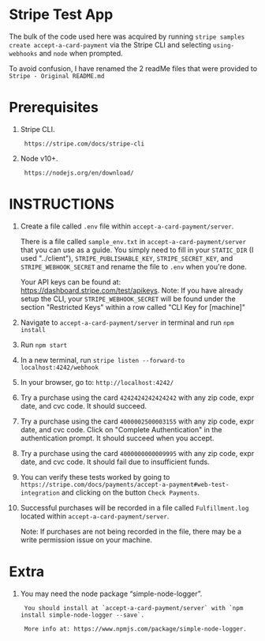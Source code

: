 
# Stripe Test App
The bulk of the code used here was acquired by running `stripe samples create accept-a-card-payment` via the Stripe CLI and selecting `using-webhooks` and `node` when prompted.

To avoid confusion, I have renamed the 2 readMe files that were provided to `Stripe - Original README.md` 

# Prerequisites
1. Stripe CLI. 

        https://stripe.com/docs/stripe-cli
2. Node v10+. 

        https://nodejs.org/en/download/

# INSTRUCTIONS
1. Create a file called `.env` file within `accept-a-card-payment/server`.

    There is a file called `sample_env.txt` in `accept-a-card-payment/server` that you can use as a guide. You simply need to fill in your `STATIC_DIR` (I used "../client"), `STRIPE_PUBLISHABLE_KEY`, `STRIPE_SECRET_KEY`, and `STRIPE_WEBHOOK_SECRET` and rename the file to `.env` when you're done.
    
    Your API keys can be found at: https://dashboard.stripe.com/test/apikeys. Note: If you have already setup the CLI, your `STRIPE_WEBHOOK_SECRET` will be found under the section "Restricted Keys" within a row called "CLI Key for [machine]"
2. Navigate to `accept-a-card-payment/server` in terminal and run `npm install`
3. Run `npm start`
4. In a new terminal, run `stripe listen --forward-to localhost:4242/webhook`
5. In your browser, go to: `http://localhost:4242/`
6. Try a purchase using the card `4242424242424242` with any zip code, expr date, and cvc code. It should succeed.
7. Try a purchase using the card `4000002500003155` with any zip code, expr date, and cvc code. Click on "Complete Authentication" in the authentication prompt. It should succeed when you accept. 
8. Try a purchase using the card `4000000000009995` with any zip code, expr date, and cvc code. It should fail due to insufficient funds.
9. You can verify these tests worked by going to `https://stripe.com/docs/payments/accept-a-payment#web-test-integration` and clicking on the button `Check Payments`.
9. Successful purchases will be recorded in a file called `Fulfillment.log` located within `accept-a-card-payment/server`.
       
    Note: If purchases are not being recorded in the file, there may be a write permission issue on your machine.

# Extra
1. You may need the node package  “simple-node-logger”.
        
        You should install at `accept-a-card-payment/server` with `npm install simple-node-logger --save`.
       
        More info at: https://www.npmjs.com/package/simple-node-logger.